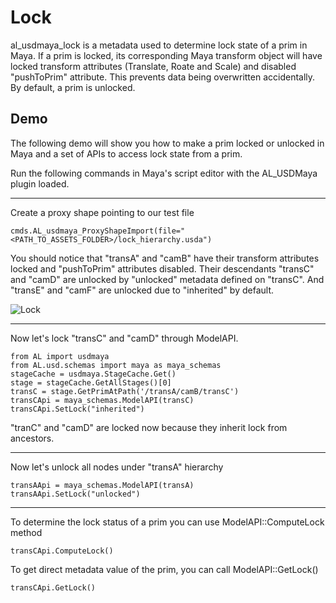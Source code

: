 # Lock
al_usdmaya_lock is a metadata used to determine lock state of a prim in Maya. If a prim is locked, its corresponding Maya transform object will have locked transform attributes (Translate, Roate and Scale) and disabled "pushToPrim" attribute. This prevents data being overwritten accidentally. By default, a prim is unlocked. 

## Demo
The following demo will show you how to make a prim locked or unlocked in Maya and a set of APIs to access lock state from a prim. 

Run the following commands in Maya's script editor with the AL_USDMaya plugin loaded.

***

Create a proxy shape pointing to our test file

```
cmds.AL_usdmaya_ProxyShapeImport(file="<PATH_TO_ASSETS_FOLDER>/lock_hierarchy.usda")
```

You should notice that "transA" and "camB" have their transform attributes locked and "pushToPrim" attributes disabled. Their descendants "transC" and "camD" are unlocked by "unlocked" metadata defined on "transC". And "transE" and "camF" are unlocked due to "inherited" by default.

![Lock](LockPrims.png)

***

Now let's lock "transC" and "camD" through ModelAPI.

``` 
from AL import usdmaya
from AL.usd.schemas import maya as maya_schemas
stageCache = usdmaya.StageCache.Get()
stage = stageCache.GetAllStages()[0]
transC = stage.GetPrimAtPath('/transA/camB/transC')
transCApi = maya_schemas.ModelAPI(transC)
transCApi.SetLock("inherited")
```
"tranC" and "camD" are locked now because they inherit lock from ancestors. 

***

Now let's unlock all nodes under "transA" hierarchy

```
transAApi = maya_schemas.ModelAPI(transA)
transAApi.SetLock("unlocked")
```

***
To determine the lock status of a prim you can use ModelAPI::ComputeLock method

```
transCApi.ComputeLock()
```

To get direct metadata value of the prim, you can call ModelAPI::GetLock()

```
transCApi.GetLock()
```
